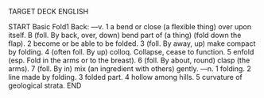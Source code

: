 TARGET DECK
ENGLISH

START
Basic
Fold1
Back: —v. 1 a bend or close (a flexible thing) over upon itself. B (foll. By back, over, down) bend part of (a thing) (fold down the flap). 2 become or be able to be folded. 3 (foll. By away, up) make compact by folding. 4 (often foll. By up) colloq. Collapse, cease to function. 5 enfold (esp. Fold in the arms or to the breast). 6 (foll. By about, round) clasp (the arms). 7 (foll. By in) mix (an ingredient with others) gently. —n. 1 folding. 2 line made by folding. 3 folded part. 4 hollow among hills. 5 curvature of geological strata.
END
